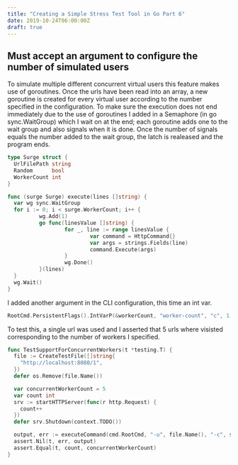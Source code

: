 ```yaml
---
title: "Creating a Simple Stress Test Tool in Go Part 6"
date: 2019-10-24T06:00:00Z
draft: true
---
```


## Must accept an argument to configure the number of simulated users

To simulate multiple different concurrent virtual users this feature makes use of goroutines.  Once the urls have been read into an array, a new goroutine is created for every virtual user according to the number specified in the configuration.  To make sure the execution does not end immediately due to the use of goroutines I added in a Semaphore (in go sync.WaitGroup) which I wait on at the end; each goroutine adds one to the wait group and also signals when it is done.  Once the number of signals equals the number added to the wait group, the latch is realeased and the program ends.

```go
type Surge struct {
  UrlFilePath string
  Random      bool
  WorkerCount int
}

func (surge Surge) execute(lines []string) {
  var wg sync.WaitGroup
  for i := 0; i < surge.WorkerCount; i++ {
          wg.Add(1)
          go func(linesValue []string) {
                  for _, line := range linesValue {
                          var command = HttpCommand{}
                          var args = strings.Fields(line)
                          command.Execute(args)
                  }
                  wg.Done()
          }(lines)
  }
  wg.Wait()
}
```

I added another argument in the CLI configuration, this time an int var.

```go
RootCmd.PersistentFlags().IntVarP(&workerCount, "worker-count", "c", 1, "The number of concurrent virtual users")
```

To test this, a single url was used and I asserted that 5 urls where visisted corresponding to the number of workers I specified.

```go
func TestSupportForConcurrentWorkers(t *testing.T) {
  file := CreateTestFile([]string{
    "http://localhost:8080/1",
  })  
  defer os.Remove(file.Name())

  var concurrentWorkerCount = 5 
  var count int 
  srv := startHTTPServer(func(r http.Request) {
    count++
  })  
  defer srv.Shutdown(context.TODO())

  output, err := executeCommand(cmd.RootCmd, "-u", file.Name(), "-c", strconv.Itoa(concurrentWorkerCount))
  assert.Nil(t, err, output)
  assert.Equal(t, count, concurrentWorkerCount)
}
```
